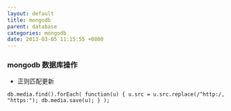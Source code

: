 ```yaml
---
layout: default
title: mongodb
parent: database
categories: mongodb
date: 2013-03-05 11:15:55 +0800
---
```


### mongodb 数据库操作

+ 正则匹配更新
```
db.media.find().forEach( function(u) { u.src = u.src.replace(/^http:/, "https:"); db.media.save(u); } );
```

